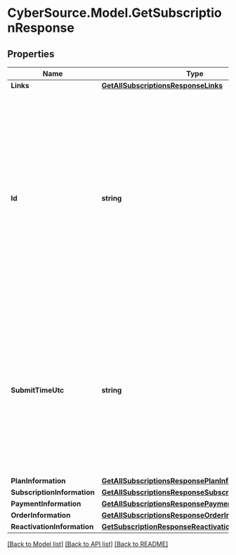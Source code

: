 # CyberSource.Model.GetSubscriptionResponse
## Properties

Name | Type | Description | Notes
------------ | ------------- | ------------- | -------------
**Links** | [**GetAllSubscriptionsResponseLinks**](GetAllSubscriptionsResponseLinks.md) |  | [optional] 
**Id** | **string** | An unique identification number generated by Cybersource to identify the submitted request. Returned by all services. It is also appended to the endpoint of the resource. On incremental authorizations, this value with be the same as the identification number returned in the original authorization response.  | [optional] 
**SubmitTimeUtc** | **string** | Time of request in UTC. Format: &#x60;YYYY-MM-DDThh:mm:ssZ&#x60; **Example** &#x60;2016-08-11T22:47:57Z&#x60; equals August 11, 2016, at 22:47:57 (10:47:57 p.m.). The &#x60;T&#x60; separates the date and the time. The &#x60;Z&#x60; indicates UTC.  Returned by Cybersource for all services.  | [optional] 
**PlanInformation** | [**GetAllSubscriptionsResponsePlanInformation**](GetAllSubscriptionsResponsePlanInformation.md) |  | [optional] 
**SubscriptionInformation** | [**GetAllSubscriptionsResponseSubscriptionInformation**](GetAllSubscriptionsResponseSubscriptionInformation.md) |  | [optional] 
**PaymentInformation** | [**GetAllSubscriptionsResponsePaymentInformation**](GetAllSubscriptionsResponsePaymentInformation.md) |  | [optional] 
**OrderInformation** | [**GetAllSubscriptionsResponseOrderInformation**](GetAllSubscriptionsResponseOrderInformation.md) |  | [optional] 
**ReactivationInformation** | [**GetSubscriptionResponseReactivationInformation**](GetSubscriptionResponseReactivationInformation.md) |  | [optional] 

[[Back to Model list]](../README.md#documentation-for-models) [[Back to API list]](../README.md#documentation-for-api-endpoints) [[Back to README]](../README.md)


